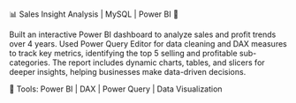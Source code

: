 📊 Sales Insight Analysis | MySQL | Power BI 🚀

Built an interactive Power BI dashboard to analyze sales and profit trends over 4 years. Used Power Query Editor for data cleaning and DAX measures to track key metrics, identifying the top 5 selling and profitable sub-categories. The report includes dynamic charts, tables, and slicers for deeper insights, helping businesses make data-driven decisions.

🔗 Tools: Power BI | DAX | Power Query | Data Visualization
